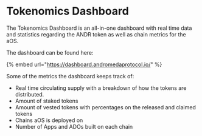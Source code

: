 # Tokenomics Dashboard

The Tokenomics Dashboard is an all-in-one dashboard with real time data and statistics regarding the ANDR token as well as chain metrics for the aOS.

The dashboard can be found here:

{% embed url="https://dashboard.andromedaprotocol.io/" %}

Some of the metrics the dashboard keeps track of:

* Real time circulating supply with a breakdown of how the tokens are distributed.
* Amount of staked tokens&#x20;
* Amount of vested tokens with percentages on the released and claimed tokens
* Chains aOS is deployed on
* Number of Apps and ADOs built on each chain
